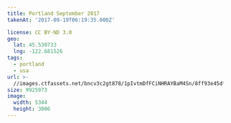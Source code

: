 ```yaml
---
title: Portland September 2017
takenAt: '2017-09-19T06:19:35.000Z'

license: CC BY-ND 3.0
geo:
  lat: 45.530733
  lng: -122.681526
tags:
  - portland
  - usa
url: >-
  //images.ctfassets.net/bncv3c2gt878/1pIvtmDfFCiNHRAYBaM4Sn/8ff93e45dfbd1d5ae53a0727b2020d1e/portland-september-2017_37269546186_o
size: 9925973
image:
  width: 5344
  height: 3006
---
```

